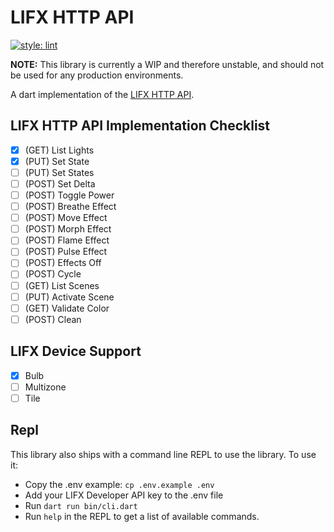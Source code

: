 # LIFX HTTP API

[![style: lint](https://img.shields.io/badge/style-lint-4BC0F5.svg)](https://pub.dev/packages/lint)

**NOTE:** This library is currently a WIP and therefore unstable, and should not be used for any production environments.

A dart implementation of the [LIFX HTTP
API](https://api.developer.lifx.com/docs/introduction). 


## LIFX HTTP API Implementation Checklist

- [x] (GET) List Lights
- [x] (PUT) Set State
- [ ] (PUT) Set States
- [ ] (POST) Set Delta
- [ ] (POST) Toggle Power
- [ ] (POST) Breathe Effect
- [ ] (POST) Move Effect
- [ ] (POST) Morph Effect
- [ ] (POST) Flame Effect
- [ ] (POST) Pulse Effect
- [ ] (POST) Effects Off
- [ ] (POST) Cycle
- [ ] (GET) List Scenes
- [ ] (PUT) Activate Scene
- [ ] (GET) Validate Color
- [ ] (POST) Clean

## LIFX Device Support

- [x] Bulb
- [ ] Multizone
- [ ] Tile

## Repl

This library also ships with a command line REPL to use the library. To use it:

- Copy the .env example: `cp .env.example .env`
- Add your LIFX Developer API key to the .env file
- Run `dart run bin/cli.dart`
- Run `help` in the REPL to get a list of available commands.

